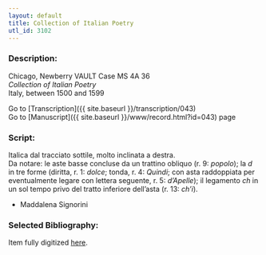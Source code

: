 ```yaml
---
layout: default
title: Collection of Italian Poetry
utl_id: 3102
---
```


###  Description:

Chicago, Newberry VAULT Case MS 4A 36<br>
_Collection of Italian Poetry_<br>
Italy, between 1500 and 1599

Go to [Transcription]({{ site.baseurl }}/transcription/043)<br>
Go to [Manuscript]({{ site.baseurl }}/www/record.html?id=043) page 

###  Script:

Italica dal tracciato sottile, molto inclinata a destra.<br>
Da notare: le aste basse concluse da un trattino obliquo (r. 9: _popolo_); la _d_ in tre forme (diritta, r. 1: _dolce_; tonda, r. 4: _Quindi_; con asta raddoppiata per eventualmente legare con lettera seguente, r. 5: _d’Apelle_); il legamento _ch_ in un sol tempo privo del tratto inferiore dell’asta (r. 13: _ch’i_).<br>
- Maddalena Signorini

###  Selected Bibliography:

Item fully digitized [here](http://digcoll.newberry.org/#/item/nby_dig-21475).

